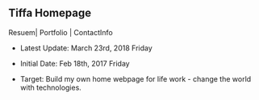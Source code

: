 ## Tiffa Homepage

Resuem| Portfolio | ContactInfo

* Latest Update: March 23rd, 2018 Friday

* Initial Date: Feb 18th, 2017 Friday
* Target: Build my own home webpage for life work - change the world with technologies.

